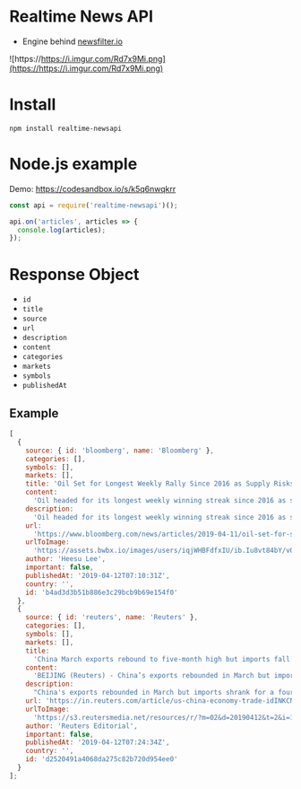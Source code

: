 # Realtime News API

- Engine behind [newsfilter.io](https://newsfilter.io)

![https://https://i.imgur.com/Rd7x9Mi.png](https://https://i.imgur.com/Rd7x9Mi.png)

# Install

`npm install realtime-newsapi`

# Node.js example

Demo: https://codesandbox.io/s/k5q6nwqkrr

```js
const api = require('realtime-newsapi')();

api.on('articles', articles => {
  console.log(articles);
});
```

# Response Object

- `id`
- `title`
- `source`
- `url`
- `description`
- `content`
- `categories`
- `markets`
- `symbols`
- `publishedAt`

## Example

```js
[
  {
    source: { id: 'bloomberg', name: 'Bloomberg' },
    categories: [],
    symbols: [],
    markets: [],
    title: 'Oil Set for Longest Weekly Rally Since 2016 as Supply Risks Rise',
    content:
      'Oil headed for its longest weekly winning streak since 2016 as supply disruptions in Libya and Venezuela persist at a time when the OPEC+ coalition is showing record compliance with its pledged output cuts.\r\nFutures in New York rose 0.4 percent Friday and are… [+3809 chars]',
    description:
      'Oil headed for its longest weekly winning streak since 2016 as supply disruptions in Libya and Venezuela persist at a time when the OPEC+ coalition is showing record compliance with its pledged output cuts.',
    url:
      'https://www.bloomberg.com/news/articles/2019-04-11/oil-set-for-sixth-straight-weekly-gain-on-tighter-global-supply',
    urlToImage:
      'https://assets.bwbx.io/images/users/iqjWHBFdfxIU/ib.Iu8vt84bY/v0/1200x800.jpg',
    author: 'Heesu Lee',
    important: false,
    publishedAt: '2019-04-12T07:10:31Z',
    country: '',
    id: 'b4ad3d3b51b886e3c29bcb9b69e154f0'
  },
  {
    source: { id: 'reuters', name: 'Reuters' },
    categories: [],
    symbols: [],
    markets: [],
    title:
      'China March exports rebound to five-month high but imports fall more than expected',
    content:
      'BEIJING (Reuters) - China’s exports rebounded in March but imports shrank for a fourth straight month and at a sharper pace, painting a mixed picture of the economy as trade talks with the United States reach their endgame. \r\nInvestors are hoping for more sig… [+4165 chars]',
    description:
      "China's exports rebounded in March but imports shrank for a fourth straight month and at a sharper pace, painting a mixed picture of the economy as trade talks with the United States reach their endgame.",
    url: 'https://in.reuters.com/article/us-china-economy-trade-idINKCN1RO0Q7',
    urlToImage:
      'https://s3.reutersmedia.net/resources/r/?m=02&d=20190412&t=2&i=1376156960&w=1200&r=LYNXNPEF3B0HK',
    author: 'Reuters Editorial',
    important: false,
    publishedAt: '2019-04-12T07:24:34Z',
    country: '',
    id: 'd2520491a4068da275c82b720d954ee0'
  }
];
```
